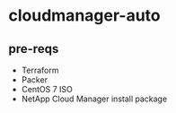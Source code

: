 # cloudmanager-auto

## pre-reqs

* Terraform
* Packer
* CentOS 7 ISO 
* NetApp Cloud Manager install package
